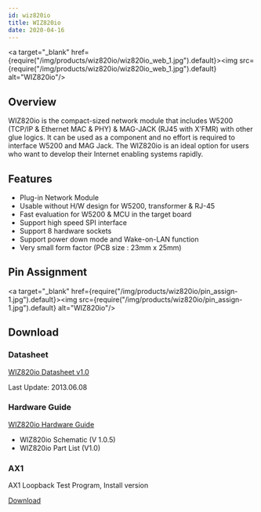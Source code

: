 ```yaml
---
id: wiz820io
title: WIZ820io
date: 2020-04-16
---
```


<a target="_blank" href={require("/img/products/wiz820io/wiz820io_web_1.jpg").default}><img src={require("/img/products/wiz820io/wiz820io_web_1.jpg").default} alt="WIZ820io"/></a>

## Overview

WIZ820io is the compact-sized network module that includes W5200 (TCP/IP & Ethernet MAC & PHY) & MAG-JACK (RJ45 with X’FMR) with other glue logics. It can be used as a component and no effort is required to interface W5200 and MAG Jack. The WIZ820io is an ideal option for users who want to develop their Internet enabling systems rapidly.

## Features

- Plug-in Network Module
- Usable without H/W design for W5200, transformer & RJ-45
- Fast evaluation for W5200 & MCU in the target board
- Support high speed SPI interface
- Support 8 hardware sockets
- Support power down mode and Wake-on-LAN function
- Very small form factor (PCB size : 23mm x 25mm)

## Pin Assignment

<a target="_blank" href={require("/img/products/wiz820io/pin_assign-1.jpg").default}><img src={require("/img/products/wiz820io/pin_assign-1.jpg").default} alt="WIZ820io"/></a>

## Download

### Datasheet

<a href="/img/products/wiz820io/WIZ820io_User_Manual_V1.0.pdf" target="_blank">WIZ820io Datasheet v1.0</a>

Last Update: 2013.06.08

### Hardware Guide

<a href="/img/products/wiz820io/WIZ820io_hardware.zip" target="_blank">WIZ820io Hardware Guide</a>

- WIZ820io Schematic (V 1.0.5)
- WIZ820io Part List (V1.0)

### AX1

AX1 Loopback Test Program, Install version

<a href="/img/products/wiz820io/AX1.zip" target="_blank">Download</a>
